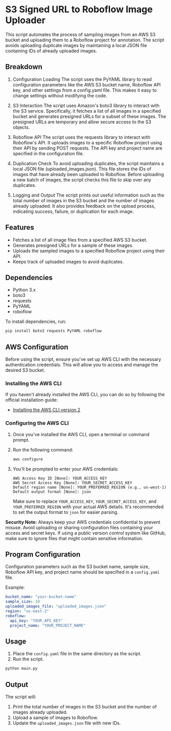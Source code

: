 # S3 Signed URL to Roboflow Image Uploader

This script automates the process of sampling images from an AWS S3 bucket and uploading them to a Roboflow project for annotation. The script avoids uploading duplicate images by maintaining a local JSON file containing IDs of already uploaded images.

## Breakdown
1. Configuration Loading
The script uses the PyYAML library to read configuration parameters like the AWS S3 bucket name, Roboflow API key, and other settings from a config.yaml file. This makes it easy to change settings without modifying the code.

2. S3 Interaction
The script uses Amazon's boto3 library to interact with the S3 service. Specifically, it fetches a list of all images in a specified bucket and generates presigned URLs for a subset of these images. The presigned URLs are temporary and allow secure access to the S3 objects.

3. Roboflow API
The script uses the requests library to interact with Roboflow's API. It uploads images to a specific Roboflow project using their API by sending POST requests. The API key and project name are specified in the configuration file.

4. Duplication Check
To avoid uploading duplicates, the script maintains a local JSON file (uploaded_images.json). This file stores the IDs of images that have already been uploaded to Roboflow. Before uploading a new batch of images, the script checks this file to skip over any duplicates.

5. Logging and Output
The script prints out useful information such as the total number of images in the S3 bucket and the number of images already uploaded. It also provides feedback on the upload process, indicating success, failure, or duplication for each image.

## Features

- Fetches a list of all image files from a specified AWS S3 bucket.
- Generates presigned URLs for a sample of these images.
- Uploads the sampled images to a specified Roboflow project using their API.
- Keeps track of uploaded images to avoid duplicates.

## Dependencies

- Python 3.x
- boto3
- requests
- PyYAML
- roboflow

To install dependencies, run:

```bash
pip install boto3 requests PyYAML roboflow
```

## AWS Configuration

Before using the script, ensure you've set up AWS CLI with the necessary authentication credentials. This will allow you to access and manage the desired S3 bucket.

### Installing the AWS CLI

If you haven't already installed the AWS CLI, you can do so by following the official installation guide:
- [Installing the AWS CLI version 2](https://docs.aws.amazon.com/cli/latest/userguide/install-cliv2.html)

### Configuring the AWS CLI

1. Once you've installed the AWS CLI, open a terminal or command prompt.
2. Run the following command:

   ```bash
   aws configure
   ```

3. You'll be prompted to enter your AWS credentials:

   ```
   AWS Access Key ID [None]: YOUR_ACCESS_KEY
   AWS Secret Access Key [None]: YOUR_SECRET_ACCESS_KEY
   Default region name [None]: YOUR_PREFERRED_REGION (e.g., us-west-1)
   Default output format [None]: json
   ```

   Make sure to replace `YOUR_ACCESS_KEY`, `YOUR_SECRET_ACCESS_KEY`, and `YOUR_PREFERRED_REGION` with your actual AWS details. It's recommended to set the output format to `json` for easier parsing.

**Security Note:** Always keep your AWS credentials confidential to prevent misuse. Avoid uploading or sharing configuration files containing your access and secret keys. If using a public version control system like GitHub, make sure to ignore files that might contain sensitive information.

## Program Configuration

Configuration parameters such as the S3 bucket name, sample size, Roboflow API key, and project name should be specified in a `config.yaml` file.

Example:

```yaml
bucket_name: "your-bucket-name"
sample_size: 10
uploaded_images_file: "uploaded_images.json"
region: "us-east-2"
roboflow:
  api_key: "YOUR_API_KEY"
  project_name: "YOUR_PROJECT_NAME"
```

## Usage

1. Place the `config.yaml` file in the same directory as the script.
2. Run the script.

```bash
python main.py
```

## Output

The script will:

1. Print the total number of images in the S3 bucket and the number of images already uploaded.
2. Upload a sample of images to Roboflow.
3. Update the `uploaded_images.json` file with new IDs.
